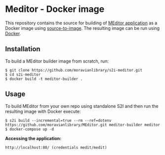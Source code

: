 Meditor - Docker image
========================================

This repository contains the source for building of [MEditor application](https://github.com/moravianlibrary/MEditor) as a Docker image using
[source-to-image](https://github.com/openshift/source-to-image).
The resulting image can be run using [Docker](http://docker.io).

Installation
---------------
To build a MEditor builder image from scratch, run:
```
$ git clone https://github.com/moravianlibrary/s2i-meditor.git
$ cd s2i-meditor
$ docker build -t meditor-builder .
```

Usage
---------------
To build MEditor from your own repo using standalone S2I and then run the resulting image with Docker execute:
```
$ s2i build --incremental=true --rm --ref=dotenv https://github.com/moravianlibrary/MEditor.git meditor-builder meditor
$ docker-compose up -d
```

**Accessing the application:**
```
http://localhost:80/ (credentials medit/medit)
```
